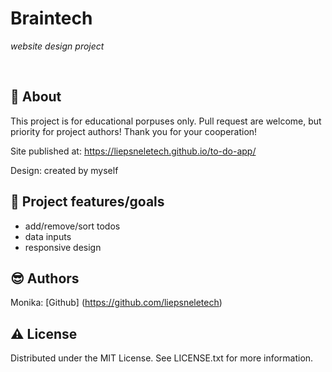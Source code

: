 # Braintech

_website design project_

<br>

## 🌟 About

This project is for educational porpuses only. Pull request are welcome, but priority for project authors! Thank you for your cooperation!

Site published at: https://liepsneletech.github.io/to-do-app/

Design: created by myself

## 🎯 Project features/goals

-   add/remove/sort todos
-   data inputs
-   responsive design

## 😎 Authors


Monika: [Github] (https://github.com/liepsneletech)<br>

## ⚠️ License

Distributed under the MIT License. See LICENSE.txt for more information.

